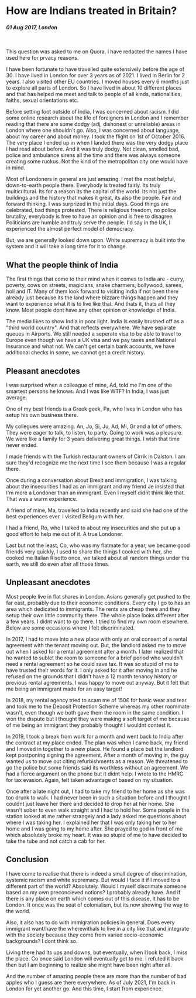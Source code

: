 # How are Indians treated in Britain?

#### *01 Aug 2017, London*

&nbsp;

This question was asked to me on Quora. I have redacted the names I have used here for prvacy reasons.

I have been fortunate to have travelled quite extensively before the age of 30. I have lived in London for over 3 years as of 2021. I lived in Berlin for 2 years. I also visited other EU countries. I moved houses every 6 months just to explore all parts of London. So I have lived in about 10 different places and that has helped me meet and talk to people of all kinds, nationalities, faiths, sexual orientations etc.

Before setting foot outside of India, I was concerned about racism. I did some online research about the life of foreigners in London and I remember reading that there are some dodgy (adj, dishonest or unreliable) areas in London where one shouldn't go. Also, I was concerned about language, about my career and about money. I took the flight on 1st of October 2016. The very place I ended up in when I landed there was the very dodgy place I had read about before. And it was truly dodgy. Not clean, smelled bad, police and ambulance sirens all the time and there was always someone creating some ruckus. Not the kind of the metropolitan city one would have in mind.

Most of Londoners in general are just amazing. I met the most helpful, down-to-earth people there. Everybody is treated fairly. Its truly multicultural. Its for a reason its the capital of the world. Its not just the buildings and the history that makes it great, its also the people. Fair and forward thinking. I was surprized in the initial days. Good things are celebrated, bad things protested. There is religious freedom, no police brutality, everybody is free to have an opinion and is free to disagree. Politicians are humble and truly serve the people. I'd say in the UK, I experienced the almost perfect model of democracy.

But, we are generally looked down upon. White supremacy is built into the system and it will take a long time for it to change.

## What the people think of India

The first things that come to their mind when it comes to India are - curry, poverty, cows on streets, magicians, snake charmers, bollywood, sarees, holi and IT. Many of them look forward to visiting India if not been there already just because its the land where bizzare things happen and they want to experience what it is to live like that. And thats it, thats all they know. Most people dont have any other opinion or knowledge of India.

The media likes to show India in poor light. India is easily brushed off as a "third world country". And that reflects everywhere. We have separate queues in Airports. We still needed a seperate visa to be able to travel to Europe even though we have a UK visa and we pay taxes and National Insurance and what not. We can't get certain bank accounts, we have additional checks in some, we cannot get a credit history.

## Pleasant anecdotes

I was surprised when a colleague of mine, Ad, told me I'm one of the smartest persons he knows. And I was like WTF? In India, I was just average.

One of my best friends is a Greek geek, Pa, who lives in London who has setup his own business there.

My collegues were amazing. An, Jo, Si, Ju, Ad, Mi, Gr and a lot of others. They were eager to talk, to listen, to party. Going to work was a pleasure. We were like a family for 3 years delivering great things. I wish that time never ended.

I made friends with the Turkish restaurant owners of Cirrik in Dalston. I am sure they'd recognize me the next time I see them because I was a regular there.

Once during a conversation about Brexit and immigration, I was talking about the insecurities I had as an immigrant and my friend Je insisted that I'm more a Londoner than an immigrant. Even I myself didnt think like that. That was a warm experience.

A friend of mine, Ma, travelled to India recently and said she had one of the best experiences ever. I visited Beligum with her.

I had a friend, Ro, who I talked to about my insecurities and she put up a good effort to help me out of it. A true Londoner.

Last but not the least, Co, who was my flatmate for a year, we became good friends very quickly, I used to share the things I cooked with her, she cooked me Italian Risotto once, we talked about all random things under the earth, we still do even after all those times.

## Unpleasant anecdotes

Most people live in flat shares in London. Asians generally get pushed to the far east, probably due to their economic conditions. Every city I go to has an area which dedicated to immigrants. The rents are cheap there and they setup their own little community there. The whole place looks different after a few years. I didnt want to go there. I tried to find my own room elsewhere. Below are some occasions where I felt discriminated.

In 2017, I had to move into a new place with only an oral consent of a rental agreement with the tenant moving out. But, the landlord asked me to move out when I asked for a rental agreement after a month. I later realized that he wanted to sublet the room to someone for a brief period who wouldn't need a rental agreement so he could save tax. It was so stupid of me to have trusted their words for it. I only asked for it after moving in and he refused on the grounds that I didn't have a 12 month tenancy history or previous rental agreements. I was happy to move out anyway. But it felt that me being an immigrant made for an easy target!

In 2018, my rental agency tried to scam me of 150£ for basic wear and tear and took me to the Deposit Protection Scheme whereas my other roommate wasn't, even though we both gave them the room in the same condition. I won the dispute but I thought they were making a soft target of me because of me being an immigrant they probably thought I wouldnt contest it.

In 2019, I took a break from work for a month and went back to India after the contract at my place ended. The plan was when I came back, my friend and I moved in together to a new place. He found a place but the landlord kept postponing signing the agreement. After a month of moving in, the guy wanted us to move out citing refurbishments as a reason. We threatened to go the police but some friends said its worthless without an agreement. We had a fierce argument on the phone but it didnt help. I wrote to the HMRC for tax evasion. Again, felt taken advantage of based on my situation.

Once after a late night out, I had to take my friend to her home as she was too drunk to walk. I had never been in such a situation before and I thought I couldnt just leave her there and decided to drop her at her home. She wasn't sober to even walk straight and I had to hold her. Some people in the station looked at me rather strangely and a lady asked me questions about where I was taking her. I explained her that I was only taking her to her home and I was going to my home after. She prayed to god in front of me which absolutely broke my heart. It was so stupid of me to have decided to take the tube and not catch a cab for her.

## Conclusion

I have come to realise that there is indeed a small degree of discrimination, systemic racism and white supremacy. But would I face it if I moved to a different part of the world? Absolutely. Would I myself discrimate someone based on my own preconcieved notions? I probably already have. And if there is any place on earth which comes out of this disease, it has to be London. It once was the seat of colonialism, but its now showing the way to the world.

Also, it also has to do with immigration policies in general. Does every immigrant want/have the wherewithals to live in a city like that and integrate with the society because they come from varied socio-economic backgrounds? I dont think so.

Living there had its ups and downs, but eventually, when I look back, I miss the place. Co once said London will eventually get to me. I refuted it back then but I am beginning to realize she might have been right after all.

And the number of amazing people there are more than the number of bad apples who I guess are there everywhere. As of July 2021, I'm back in London for yet another go. And this time, I start from experience.
